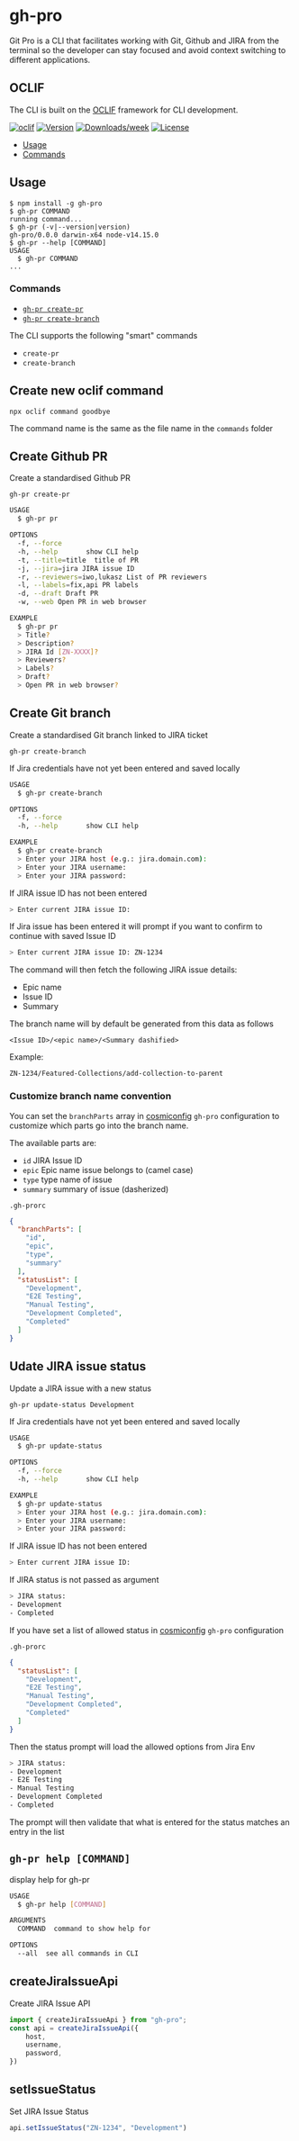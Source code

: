 # gh-pro

Git Pro is a CLI that facilitates working with Git, Github and JIRA from the terminal so the developer can stay focused and avoid context switching to different applications.

## OCLIF

The CLI is built on the [OCLIF](https://oclif.io/docs/multi) framework for CLI development.

[![oclif](https://img.shields.io/badge/cli-oclif-brightgreen.svg)](https://oclif.io)
[![Version](https://img.shields.io/npm/v/gh-pro.svg)](https://npmjs.org/package/gh-pro)
[![Downloads/week](https://img.shields.io/npm/dw/gh-pro.svg)](https://npmjs.org/package/gh-pro)
[![License](https://img.shields.io/npm/l/gh-pro.svg)](https://github.com/hogarthww-labs/gh-pro/blob/master/package.json)

<!-- toc -->
* [Usage](#usage)
* [Commands](#commands)
<!-- tocstop -->
## Usage
<!-- usage -->
```sh-session
$ npm install -g gh-pro
$ gh-pr COMMAND
running command...
$ gh-pr (-v|--version|version)
gh-pro/0.0.0 darwin-x64 node-v14.15.0
$ gh-pr --help [COMMAND]
USAGE
  $ gh-pr COMMAND
...
```

### Commands

* [`gh-pr create-pr`](#gh-pr-pr)
* [`gh-pr create-branch`](#gh-pr-branch)

The CLI supports the following "smart" commands

* `create-pr`
* `create-branch`

## Create new oclif command

`npx oclif command goodbye`

The command name is the same as the file name in the `commands` folder

## Create Github PR

Create a standardised Github PR

`gh-pr create-pr`

```bash
USAGE
  $ gh-pr pr

OPTIONS
  -f, --force
  -h, --help       show CLI help
  -t, --title=title  title of PR
  -j, --jira=jira JIRA issue ID
  -r, --reviewers=iwo,lukasz List of PR reviewers
  -l, --labels=fix,api PR labels
  -d, --draft Draft PR
  -w, --web Open PR in web browser

EXAMPLE
  $ gh-pr pr
  > Title?
  > Description?
  > JIRA Id [ZN-XXXX]?
  > Reviewers?
  > Labels?
  > Draft?
  > Open PR in web browser?
```

## Create Git branch

Create a standardised Git branch linked to JIRA ticket

`gh-pr create-branch`

If Jira credentials have not yet been entered and saved locally

```bash
USAGE
  $ gh-pr create-branch

OPTIONS
  -f, --force
  -h, --help       show CLI help

EXAMPLE
  $ gh-pr create-branch
  > Enter your JIRA host (e.g.: jira.domain.com):
  > Enter your JIRA username:
  > Enter your JIRA password:  
```

If JIRA issue ID has not been entered

```bash
> Enter current JIRA issue ID:
```

If Jira issue has been entered it will prompt if you want to confirm to continue with saved Issue ID

```bash
> Enter current JIRA issue ID: ZN-1234 
```

The command will then fetch the following JIRA issue details:

* Epic name
* Issue ID
* Summary

The branch name will by default be generated from this data as follows

`<Issue ID>/<epic name>/<Summary dashified>`

Example:

`ZN-1234/Featured-Collections/add-collection-to-parent`

### Customize branch name convention

You can set the `branchParts` array in [cosmiconfig](https://www.npmjs.com/package/cosmiconfig) `gh-pro` configuration to customize which parts go into the branch name.

The available parts are:

* `id` JIRA Issue ID
* `epic` Epic name issue belongs to (camel case)
* `type` type name of issue
* `summary` summary of issue (dasherized)

`.gh-prorc`

```json
{
  "branchParts": [
    "id",
    "epic",
    "type",
    "summary"
  ],
  "statusList": [
    "Development",
    "E2E Testing",
    "Manual Testing",
    "Development Completed",
    "Completed"
  ]
}
```

## Udate JIRA issue status

Update a JIRA issue with a new status

`gh-pr update-status Development`

If Jira credentials have not yet been entered and saved locally

```bash
USAGE
  $ gh-pr update-status

OPTIONS
  -f, --force
  -h, --help       show CLI help

EXAMPLE
  $ gh-pr update-status
  > Enter your JIRA host (e.g.: jira.domain.com):
  > Enter your JIRA username:
  > Enter your JIRA password:  
```

If JIRA issue ID has not been entered

```bash
> Enter current JIRA issue ID:
```

If JIRA status is not passed as argument

```bash
> JIRA status:
- Development
- Completed
```

If you have set a list of allowed status in [cosmiconfig](https://www.npmjs.com/package/cosmiconfig) `gh-pro` configuration

`.gh-prorc`

```json
{
  "statusList": [
    "Development",
    "E2E Testing",
    "Manual Testing",
    "Development Completed",
    "Completed"
  ]
}
```

Then the status prompt will load the allowed options from Jira Env

```bash
> JIRA status:
- Development
- E2E Testing
- Manual Testing
- Development Completed
- Completed
```

The prompt will then validate that what is entered for the status matches an entry in the list

## `gh-pr help [COMMAND]`

display help for gh-pr

```bash
USAGE
  $ gh-pr help [COMMAND]

ARGUMENTS
  COMMAND  command to show help for

OPTIONS
  --all  see all commands in CLI
```

## createJiraIssueApi

Create JIRA Issue API

```ts
import { createJiraIssueApi } from "gh-pro";
const api = createJiraIssueApi({
    host,
    username,
    password,
})
```

## setIssueStatus

Set JIRA Issue Status

```ts
api.setIssueStatus("ZN-1234", "Development")
```
